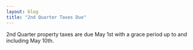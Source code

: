 ```yaml
---
layout: blog
title: "2nd Quarter Taxes Due"
---
```


2nd Quarter property taxes are due May 1st with a grace period up to and including May 10th.
